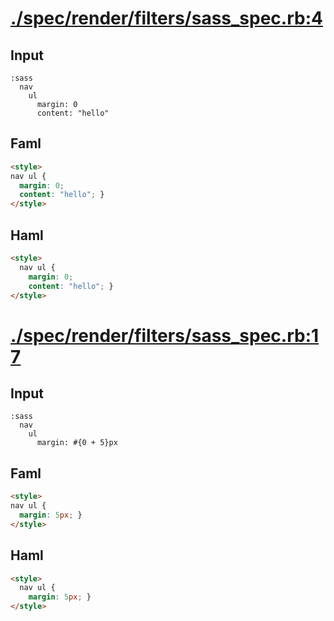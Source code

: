 # [./spec/render/filters/sass_spec.rb:4](../../../../spec/render/filters/sass_spec.rb#L4)
## Input
```haml
:sass
  nav
    ul
      margin: 0
      content: "hello"

```

## Faml
```html
<style>
nav ul {
  margin: 0;
  content: "hello"; }
</style>

```

## Haml
```html
<style>
  nav ul {
    margin: 0;
    content: "hello"; }
</style>

```

# [./spec/render/filters/sass_spec.rb:17](../../../../spec/render/filters/sass_spec.rb#L17)
## Input
```haml
:sass
  nav
    ul
      margin: #{0 + 5}px

```

## Faml
```html
<style>
nav ul {
  margin: 5px; }
</style>

```

## Haml
```html
<style>
  nav ul {
    margin: 5px; }
</style>

```

